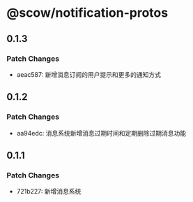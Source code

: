# @scow/notification-protos

## 0.1.3

### Patch Changes

- aeac587: 新增消息订阅的用户提示和更多的通知方式

## 0.1.2

### Patch Changes

- aa94edc: 消息系统新增消息过期时间和定期删除过期消息功能

## 0.1.1

### Patch Changes

- 721b227: 新增消息系统
